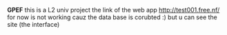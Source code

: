 **GPEF**
this is a L2 univ project 
the link of the web app http://test001.free.nf/
for now is not working cauz the data base is corubted :) but u can see the site (the interface)
